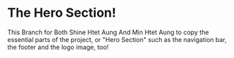 # The Hero Section!
This Branch for Both Shine Htet Aung And Min Htet Aung to copy the essential parts of the project, or "Hero Section" such as the navigation bar, the footer and the logo image, too!
